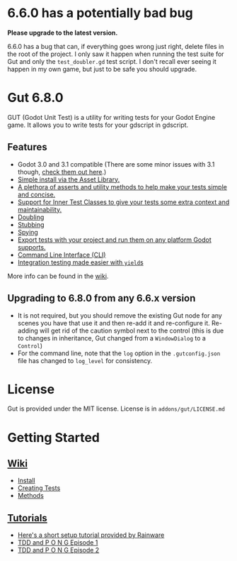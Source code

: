 # 6.6.0 has a potentially bad bug
__Please upgrade to the latest version.__

6.6.0 has a bug that can, if everything goes wrong just right, delete files in the root of the project.  I only saw it happen when running the test suite for Gut and only the `test_doubler.gd` test script.  I don't recall ever seeing it happen in my own game, but just to be safe you should upgrade.

# Gut 6.8.0
GUT (Godot Unit Test) is a utility for writing tests for your Godot Engine game.  It allows you to write tests for your gdscript in gdscript.

## Features
* Godot 3.0 and 3.1 compatible (There are some minor issues with 3.1 though, [check them out here](https://github.com/bitwes/Gut/wiki/Godot-3.1-Issues).)
* [Simple install via the Asset Library.](https://github.com/bitwes/Gut/wiki/Install)
* [A plethora of asserts and utility methods to help make your tests simple and concise.](https://github.com/bitwes/Gut/wiki/Methods)
* [Support for Inner Test Classes to give your tests some extra context and maintainability.](https://github.com/bitwes/Gut/wiki/Inner-Test-Classes)
* [Doubling](https://github.com/bitwes/Gut/wiki/Doubles)
* [Stubbing](https://github.com/bitwes/Gut/wiki/Stubbing)
* [Spying](https://github.com/bitwes/Gut/wiki/Spies)
* [Export tests with your project and run them on any platform Godot supports.](https://github.com/bitwes/Gut/wiki/Exporting-Tests)
* [Command Line Interface (CLI)](https://github.com/bitwes/Gut/wiki/Command-Line)
* [Integration testing made easier with `yield`s](https://github.com/bitwes/Gut/wiki/Yielding)

More info can be found in the [wiki](https://github.com/bitwes/Gut/wiki).

## Upgrading to 6.8.0 from any 6.6.x version
* It is not required, but you should remove the existing Gut node for any scenes you have that use it and then re-add it and re-configure it.  Re-adding will get rid of the caution symbol next to the control (this is due to changes in inheritance, Gut changed from a `WindowDialog` to a `Control`)
* For the command line, note that the `log` option in the `.gutconfig.json` file has changed to `log_level` for consistency.

# License
Gut is provided under the MIT license.  License is in `addons/gut/LICENSE.md`

# Getting Started

## [Wiki](https://github.com/bitwes/Gut/wiki)
* [Install](https://github.com/bitwes/Gut/wiki/Install)
* [Creating Tests](https://github.com/bitwes/Gut/wiki/Creating-Tests)
* [Methods](https://github.com/bitwes/Gut/wiki/Methods)

## [Tutorials](https://github.com/bitwes/Gut/wiki/Methods)
* [Here's a short setup tutorial provided by Rainware](https://www.youtube.com/watch?v=vBbqlfmcAlc)
* [TDD and P O N G Episode 1](https://www.youtube.com/watch?v=nF2gPF69Dc4&t=3s)
* [TDD and P O N G Episode 2](https://www.youtube.com/watch?v=rNN0Xw1R_1E&t=2s)
